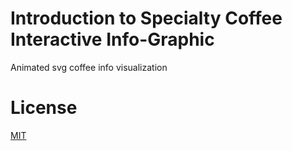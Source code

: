 Introduction to Specialty Coffee Interactive Info-Graphic
====
Animated svg coffee info visualization

License 
=====
[MIT](https://github.com/expressjs/session/blob/master/LICENSE)

